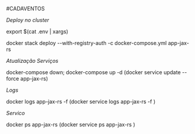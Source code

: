 #CADAVENTOS

*Deploy no cluster*

export $(cat .env | xargs)

docker stack deploy --with-registry-auth -c docker-compose.yml app-jax-rs

*Atualização Serviços*

docker-compose down; docker-compose up -d
(docker service update --force app-jax-rs)

*Logs*

docker logs app-jax-rs -f
(docker service logs app-jax-rs -f )

*Servico*

docker ps app-jax-rs
(docker service ps app-jax-rs )

